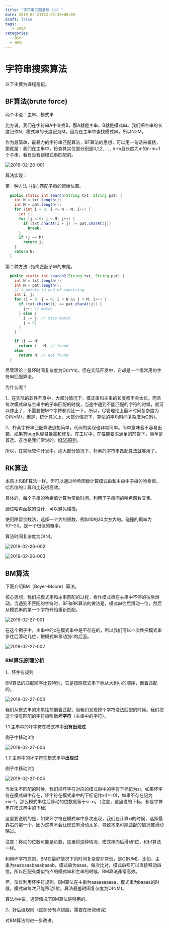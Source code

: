 ```yaml
---
title: "字符串匹配基础（上）"
date: 2019-02-21T22:20:32+08:00
draft: false
tags:
   - JAVA
categories:
  - 技术
  - 归档
---
```



# 字符串搜索算法

以下主要为课程笔记。

## BF算法(brute force)



两个术语：主串、模式串

比方说，我们在字符串A中查找B，那A就是主串，B就是模式串。我们把主串的长度记作N，模式串的长度记为M。因为在主串中查找模式串，所以N>M。

作为最简单，最暴力的字符串匹配算法，BF算法的思想，可以用一句话来概括，那就是：我们在主串中，检查其实位置分别是0,1,2, ... , n-m且长度为m的n-m+1个子串，看有没有跟模式串匹配的。

![2019-02-26-001](https://gitee.com/gdhu/prvpic/raw/master/2019-02-26-001.png)

算法实现：


第一种方法 i 指向匹配子串的起始位置。

```java
  public static int search(String txt, String pat) {
    int N = txt.length();
    int M = pat.length();
    for (int i = 0; i <= N - M; i++) {
      int j;
      for (j = 0; j < M; j++) {
        if (txt.charAt(i + j) != pat.charAt(j))
          break;
      }
      if (j == M)
        return i;
    }
    return N;
  }
```

第二种方法 i 指向匹配子串的末尾。

```java
  public static int search2(String txt, String pat) {
    int N = txt.length();
    int M = pat.length();
    // i points to end of substring
    int i, j;
    for (i = 0, j = 0; i < N && j < M; i++) {
      if (txt.charAt(i) == pat.charAt(j)) {
        j++; // match
      } else {
        i -= j; // miss match
        j = 0;
      }
    }

    if (j == M)
      return i - M; // found
    else
      return N; // not found
  }

```

尽管理论上最坏时间复杂度为O(n*m)，但在实际开发中，它却是一个很常用的字符串匹配算法。

为什么呢？

1、在实际的软件开发中，大部分情况下，模式串和主串的长度都不会太长。而且每次模式串与主串中的子串匹配的时候，当途中遇到不能匹配的字符的时候，就可以停止了，不需要把M个字符都对比一下。所以，尽管理论上最坏时间复杂度为O(N*M)，但是，统计意义上，大部分情况下，算法的平均时间复杂度为O(N)。

2、朴素字符串匹配算法思想简单，代码的实现也非常简单。简单意味着不容易出错，如果有bug也容易暴露和修复。在工程中，在性能要求满足的前提下，简单是首选。这也是我们常说的，[KISS原则](https://en.wikipedia.org/wiki/KISS_principle)。

所以，在实际软件开发中，绝大部分情况下，朴素的字符串匹配算法就够用了。

## RK算法

本质上和BF算法一样。但可以通过哈希函数计算模式串和主串中子串的哈希值。哈希值的计算和比较很高效。

具体的，每个子串的哈希值计算为常数时间。利用了子串间的哈希函数交集。

通过哈希函数的设计，可以避免碰撞。

使用除留余数法，选择一个大的质数，例如10的20次方大的。碰撞的概率为10^-20。是一个很低的概率。

算法时间复杂度为O(N)。




![2019-02-26-002](https://gitee.com/gdhu/prvpic/raw/master/2019-02-26-002.png)

![2019-02-26-003](https://gitee.com/gdhu/prvpic/raw/master/2019-02-26-003.png)

## BM算法

下面介绍BM（Boyer-Moore）算法。

核心思想，我们把模式串和主串匹配的过程，看作模式串在主串中不停的往后滑动。当遇到不匹配的字符时，BF和RK算法的做法是，模式串往后滑动一位，然后从模式串的第一个字符开始重新匹配。

![2019-02-27-001](https://gitee.com/gdhu/prvpic/raw/master/2019-02-27-001.png)

在这个例子中，主串中的c在模式串中是不存在的，所以我们可以一次性把模式串多往后滑动几位，把模式串移动到c的后面。

![2019-02-27-002](https://gitee.com/gdhu/prvpic/raw/master/2019-02-27-002.png)

### BM算法原理分析

1、坏字符规则

BM算法的匹配顺序比较特别，它是按照模式串下标从大到小的顺序，倒着匹配的。

![2019-02-27-003](https://gitee.com/gdhu/prvpic/raw/master/2019-02-27-003.png)

我们从模式串的末尾往前倒着匹配，当我们发现摸个字符没法匹配的时候。我们把这个没有匹配的字符串叫做**坏字符**（主串中的字符）。

1.1 主串中的坏字符在模式串中**没有出现过**

例子中移动3位

![2019-02-27-006](https://gitee.com/gdhu/prvpic/raw/master/2019-02-27-006.png)

1.2 主串中的坏字符在模式串中**出现过**

例子中移动2位

![2019-02-27-005](https://gitee.com/gdhu/prvpic/raw/master/2019-02-27-005.png)

当发生不匹配的时候，我们把坏字符对应的模式串中的字符下标记为si，如果坏字符在模式串中存在，坏字符在模式串中的下标记作xi(>=0)，如果不存在记为xi=-1。那么模式串往后移动的位数就等于si-xi。（注意，这里说的下标，都是字符串在模式串中的下标）

这里要说明的是，如果坏字符在模式串中多次出现，我们在计算xi的时候，选择最靠右的那一个，因为这样不会让模式串滑动太多，导致本来可能匹配的情况被滑动略过。

注意：移动的位数可能是负数，这里将这种情况，模式串向后滑动1位，和bf算法一样。

利用坏字符原则，BM在最好情况下的时间复杂度非常低，是O(N/M)。比如，主串为aaabaaabaaabaaab，模式串为aaaa。每次比对，模式串都可以直接移动四位。所以匹配有类似特点的模式串和主串的时候，BM算法非常高效。

但，仅仅利用坏字符规则，BM算法在主串为aaaaaaaaaa，模式串为baaaa的时候，模式串每次只能移动1位。算法最差时间复杂度为O(NM)。

算法4中说，通常情况下BM算法是够用的。


2、好后缀规则（这部分有点烧脑，需要在研究研究）

对BM算法的进一步改进。
